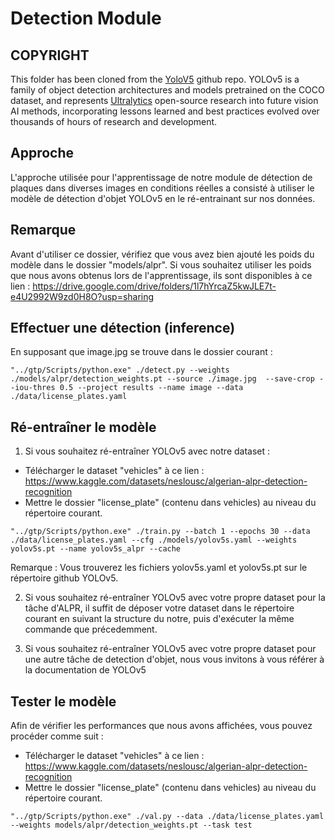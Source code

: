 # Detection Module

## COPYRIGHT
This folder has been cloned from the [YoloV5](https://github.com/ultralytics/yolov5) github repo. YOLOv5 is a family of object detection architectures and models pretrained on the COCO dataset, and represents [Ultralytics](https://ultralytics.com) open-source research into future vision AI methods, incorporating lessons learned and best practices evolved over thousands of hours of research and development.

## Approche
L'approche utilisée pour l'apprentissage de notre module de détection de plaques dans diverses images en conditions réelles a consisté à utiliser le modèle de détection d'objet YOLOv5 en le ré-entrainant sur nos données. 

## **Remarque**
Avant d'utiliser ce dossier, vérifiez que vous avez bien ajouté les poids du modèle dans le dossier "models/alpr". Si vous souhaitez utiliser les poids que nous avons obtenus lors de l'apprentissage, ils sont disponibles à ce lien : https://drive.google.com/drive/folders/1l7hYrcaZ5kwJLE7t-e4U2992W9zd0H8O?usp=sharing


## Effectuer une détection (inference)
En supposant que image.jpg se trouve dans le dossier courant :

```console
"../gtp/Scripts/python.exe" ./detect.py --weights ./models/alpr/detection_weights.pt --source ./image.jpg  --save-crop --iou-thres 0.5 --project results --name image --data ./data/license_plates.yaml
```

## Ré-entraîner le modèle
1. Si vous souhaitez ré-entraîner YOLOv5 avec notre dataset :

- Télécharger le dataset "vehicles" à ce lien : https://www.kaggle.com/datasets/neslousc/algerian-alpr-detection-recognition
- Mettre le dossier "license_plate" (contenu dans vehicles) au niveau du répertoire courant.

```console
"../gtp/Scripts/python.exe" ./train.py --batch 1 --epochs 30 --data ./data/license_plates.yaml --cfg ./models/yolov5s.yaml --weights yolov5s.pt --name yolov5s_alpr --cache
```

Remarque : Vous trouverez les fichiers yolov5s.yaml et yolov5s.pt sur le répertoire github YOLOv5.

2. Si vous souhaitez ré-entraîner YOLOv5 avec votre propre dataset pour la tâche d'ALPR, il suffit de déposer votre dataset dans le répertoire courant en suivant la structure du notre, puis d'exécuter la même commande que précedemment.

3. Si vous souhaitez ré-entraîner YOLOv5 avec votre propre dataset pour une autre tâche de detection d'objet, nous vous invitons à vous référer à la documentation de YOLOv5

## Tester le modèle 
Afin de vérifier les performances que nous avons affichées, vous pouvez procéder comme suit :

- Télécharger le dataset "vehicles" à ce lien : https://www.kaggle.com/datasets/neslousc/algerian-alpr-detection-recognition
- Mettre le dossier "license_plate" (contenu dans vehicles) au niveau du répertoire courant.

```console
"../gtp/Scripts/python.exe" ./val.py --data ./data/license_plates.yaml --weights models/alpr/detection_weights.pt --task test
```